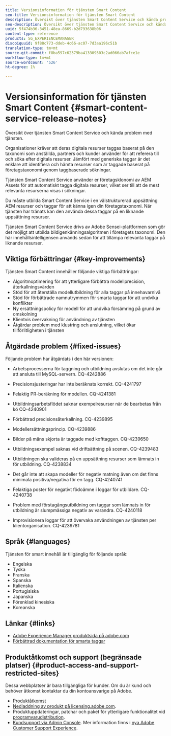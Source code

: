 ```yaml
---
title: Versionsinformation för tjänsten Smart Content
seo-title: Versionsinformation för tjänsten Smart Content
description: Översikt över tjänsten Smart Content Service och kända problem med tjänsten.
seo-description: Översikt över tjänsten Smart Content Service och kända problem med tjänsten.
uuid: 5f474b36-3451-48ea-8669-b2d793638b06
content-type: reference
products: SG_EXPERIENCEMANAGER
discoiquuid: 9f88c773-ddeb-4c66-ac07-7d3aa196c51b
translation-type: tm+mt
source-git-commit: f8ba597c62379ba413309303c2ad066ab7afce1e
workflow-type: tm+mt
source-wordcount: '526'
ht-degree: 1%

---
```



# Versionsinformation för tjänsten Smart Content {#smart-content-service-release-notes}

Översikt över tjänsten Smart Content Service och kända problem med tjänsten.

Organisationer kräver att deras digitala resurser taggas baserat på den taxonomi som anställda, partners och kunder använder för att referera till och söka efter digitala resurser. Jämfört med generiska taggar är det enklare att identifiera och hämta resurser som är taggade baserat på företagstaxonomi genom taggbaserade sökningar.

Tjänsten Smart Content Service använder er företagsklonomi av AEM Assets för att automatiskt tagga digitala resurser, vilket ser till att de mest relevanta resurserna visas i sökningar.

Du måste utbilda Smart Content Service i en välstrukturerad uppsättning AEM resurser och taggar för att känna igen din företagstaxonomi. När tjänsten har tränats kan den använda dessa taggar på en liknande uppsättning resurser.

Tjänsten Smart Content Service drivs av Adobe Sensei-plattformen som gör det möjligt att utbilda bildigenkänningsalgoritmen i företagets taxonomi. Den här innehållsintelligensen används sedan för att tillämpa relevanta taggar på liknande resurser.

## Viktiga förbättringar {#key-improvements}

Tjänsten Smart Content innehåller följande viktiga förbättringar:

* Algoritmoptimering för att ytterligare förbättra modellprecision, återkallningsvärden
* Stöd för att återställa modellutbildning för alla taggar på innehavarnivå
* Stöd för förbättrade namnutrymmen för smarta taggar för att undvika konflikter
* Ny ersättningspolicy för modell för att undvika försämring på grund av omskolning
* Klientvis övervakning för användning av tjänsten
* Åtgärdar problem med klustring och anslutning, vilket ökar tillförlitligheten i tjänsten

## Åtgärdade problem {#fixed-issues}

Följande problem har åtgärdats i den här versionen:

* Arbetsprocesserna för taggning och utbildning avslutas om det inte går att ansluta till MySQL-servern. CQ-4242886

* Precisionsjusteringar har inte beräknats korrekt. CQ-4241797

* Felaktig PR-beräkning för modellen. CQ-4241381

* Utbildningsarbetsflödet saknar exempelresurser när de bearbetas från kö CQ-4240901

* Förbättrad precisionsåterkallning. CQ-4239895

* Modellersättningsprincip. CQ-4239886

* Bilder på mäns skjorta är taggade med kofttaggen. CQ-4239650

* Utbildningsexempel saknas vid driftsättning på scenen. CQ-4239483

* Utbildningen ska valideras på en uppsättning resurser som lämnats in för utbildning. CQ-4238834

* Det går inte att skapa modeller för negativ matning även om det finns minimala positiva/negativa för en tagg. CQ-4240741

* Felaktiga poster för negativt födoämne i loggar för utbildare. CQ-4240738

* Problem med förstagångsutbildning om taggar som lämnats in för utbildning är slumpmässiga negativ av varandra. CQ-4240118

* Improvisionera loggar för att övervaka användningen av tjänsten per klientorganisation. CQ-4239781

## Språk {#languages}

Tjänsten för smart innehåll är tillgänglig för följande språk:

* Engelska
* Tyska
* Franska
* Spanska
* Italienska
* Portugisiska
* Japanska
* Förenklad kinesiska
* Koreanska

## Länkar {#links}

* [Adobe Experience Manager produktsida på adobe.com](https://www.adobe.com/marketing-cloud/experience-manager.html)
* [Förbättrad dokumentation för smarta taggar](/help/assets/enhanced-smart-tags.md)

## Produktåtkomst och support (begränsade platser) {#product-access-and-support-restricted-sites}

Dessa webbplatser är bara tillgängliga för kunder. Om du är kund och behöver åtkomst kontaktar du din kontoansvarige på Adobe.

* [Produktåtkomst](https://login.marketing.adobe.com)
* [Nedladdning av produkt på licensing.adobe.com](https://licensing.adobe.com/).
* Produktuppdateringar, patchar och paket för ytterligare funktionalitet vid [programvarudistribution](https://experience.adobe.com/#/downloads/content/software-distribution/en/aem.html).
* [Kundsupport via Admin Console](https://adminconsole.adobe.com/). Mer information finns i [nya Adobe Customer Support Experience](https://docs.adobe.com/content/help/en/customer-one/using/home.html).
